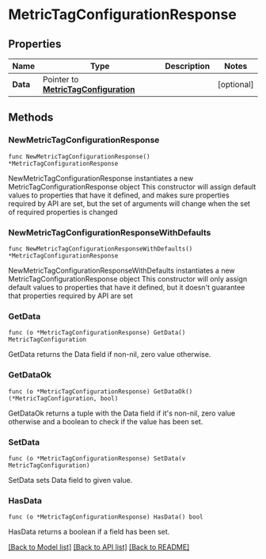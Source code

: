 # MetricTagConfigurationResponse

## Properties

Name | Type | Description | Notes
------------ | ------------- | ------------- | -------------
**Data** | Pointer to [**MetricTagConfiguration**](MetricTagConfiguration.md) |  | [optional] 

## Methods

### NewMetricTagConfigurationResponse

`func NewMetricTagConfigurationResponse() *MetricTagConfigurationResponse`

NewMetricTagConfigurationResponse instantiates a new MetricTagConfigurationResponse object
This constructor will assign default values to properties that have it defined,
and makes sure properties required by API are set, but the set of arguments
will change when the set of required properties is changed

### NewMetricTagConfigurationResponseWithDefaults

`func NewMetricTagConfigurationResponseWithDefaults() *MetricTagConfigurationResponse`

NewMetricTagConfigurationResponseWithDefaults instantiates a new MetricTagConfigurationResponse object
This constructor will only assign default values to properties that have it defined,
but it doesn't guarantee that properties required by API are set

### GetData

`func (o *MetricTagConfigurationResponse) GetData() MetricTagConfiguration`

GetData returns the Data field if non-nil, zero value otherwise.

### GetDataOk

`func (o *MetricTagConfigurationResponse) GetDataOk() (*MetricTagConfiguration, bool)`

GetDataOk returns a tuple with the Data field if it's non-nil, zero value otherwise
and a boolean to check if the value has been set.

### SetData

`func (o *MetricTagConfigurationResponse) SetData(v MetricTagConfiguration)`

SetData sets Data field to given value.

### HasData

`func (o *MetricTagConfigurationResponse) HasData() bool`

HasData returns a boolean if a field has been set.


[[Back to Model list]](../README.md#documentation-for-models) [[Back to API list]](../README.md#documentation-for-api-endpoints) [[Back to README]](../README.md)


